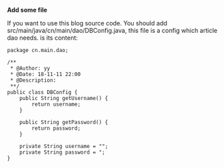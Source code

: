 **Add some file**

If you want to use this blog source code.
You should add src/main/java/cn/main/dao/DBConfig.java, this file is a config which article dao needs.
 is its content:

    package cn.main.dao;
    
    /**
     * @Author: yy
     * @Date: 18-11-11 22:00
     * @Description:
     **/
    public class DBConfig {
        public String getUsername() {
            return username;
        }
    
        public String getPassword() {
            return password;
        }
    
        private String username = "";
        private String password = ";
    }



